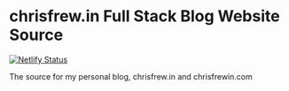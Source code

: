 #  chrisfrew.in Full Stack Blog Website Source

[![Netlify Status](https://api.netlify.com/api/v1/badges/43adef7d-ab80-4c63-80cb-f820c5a3b613/deploy-status)](https://app.netlify.com/sites/chrisfrewin/deploys)

The source for my personal blog, chrisfrew.in and chrisfrewin.com


